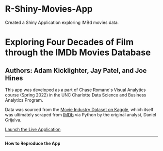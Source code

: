# R-Shiny-Movies-App
Created a Shiny Application exploring IMBd movies data.

# Exploring Four Decades of Film through the IMDb Movies Database

## Authors: Adam Kicklighter, Jay Patel, and Joe Hines

This app was developed as a part of Chase Romano's Visual Analytics course (Spring 2022) in the UNC Charlotte Data Science and Business Analytics Program.

Data was sourced from the [Movie Industry Dataset on Kaggle](https://www.kaggle.com/datasets/danielgrijalvas/movies), which itself was ultimately scraped from [IMDb](https://www.imdb.com/) via Python by the original analyst, Daniel Grijalva.

[Launch the Live Application](https://dsba5122ak.shinyapps.io/Four_Decades_of_Films/?_ga=2.6885170.1243509843.1651453056-393120491.1648505789)

---

**How to Reproduce the App**

